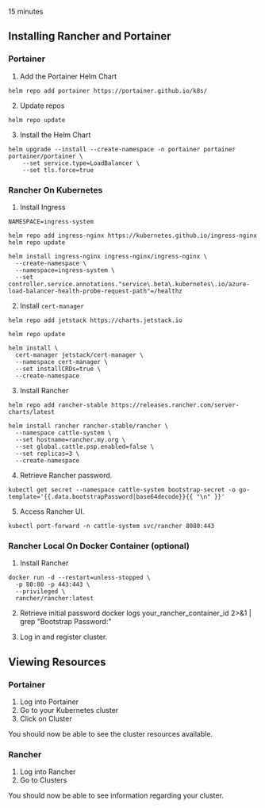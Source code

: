 15 minutes

## Installing Rancher and Portainer

### Portainer

1. Add the Portainer Helm Chart
```
helm repo add portainer https://portainer.github.io/k8s/
```

2. Update repos
```
helm repo update
```

3. Install the Helm Chart
```
helm upgrade --install --create-namespace -n portainer portainer portainer/portainer \
    --set service.type=LoadBalancer \
    --set tls.force=true
```

### Rancher On Kubernetes

1. Install Ingress
```
NAMESPACE=ingress-system

helm repo add ingress-nginx https://kubernetes.github.io/ingress-nginx
helm repo update

helm install ingress-nginx ingress-nginx/ingress-nginx \
  --create-namespace \
  --namespace=ingress-system \
  --set controller.service.annotations."service\.beta\.kubernetes\.io/azure-load-balancer-health-probe-request-path"=/healthz
```

2. Install `cert-manager`
```
helm repo add jetstack https://charts.jetstack.io

helm repo update

helm install \
  cert-manager jetstack/cert-manager \
  --namespace cert-manager \
  --set installCRDs=true \
  --create-namespace
```

3. Install Rancher

```
helm repo add rancher-stable https://releases.rancher.com/server-charts/latest

helm install rancher rancher-stable/rancher \
  --namespace cattle-system \
  --set hostname=rancher.my.org \
  --set global.cattle.psp.enabled=false \
  --set replicas=3 \
  --create-namespace
```

4. Retrieve Rancher password.
```
kubectl get secret --namespace cattle-system bootstrap-secret -o go-template='{{.data.bootstrapPassword|base64decode}}{{ "\n" }}'
```

5. Access Rancher UI.
```
kubectl port-forward -n cattle-system svc/rancher 8080:443
```

### Rancher Local On Docker Container (optional)
1. Install Rancher
```
docker run -d --restart=unless-stopped \
  -p 80:80 -p 443:443 \
  --privileged \
  rancher/rancher:latest
```

2. Retrieve initial password
docker logs your_rancher_container_id  2>&1 | grep "Bootstrap Password:"

3. Log in and register cluster.

## Viewing Resources

### Portainer

1. Log into Portainer
2. Go to your Kubernetes cluster
3. Click on Cluster

You should now be able to see the cluster resources available.

### Rancher

1. Log into Rancher
2. Go to Clusters

You should now be able to see information regarding your cluster.